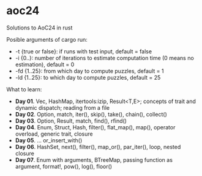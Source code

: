 # aoc24
Solutions to AoC24 in rust

Posible arguments of cargo run:
- -t {true or false}: if runs with test input, default = false
- -i {0..}: number of iterations to estimate computation time (0 means no estimation), default = 0
- -fd {1..25}: from which day to compute puzzles, default = 1
- -ld {1..25}: to which day to compute puzzles, default = 25

What to learn:
- **Day 01**. Vec, HashMap, itertools:izip, Result<T,E>; concepts of trait and dynamic dispatch; reading from a file
- **Day 02**. Option, match, iter(), skip(), take(), chain(), collect()
- **Day 03**. Option, Result, match, find(), rfind()
- **Day 04**. Enum, Struct, Hash, filter(), flat_map(), map(), operator overload, generic trait, closure
- **Day 05**. ... or_insert_with()
- **Day 06**. HashSet, next(), filter(), map_or(), par_iter(), loop, nested closure
- **Day 07**. Enum with arguments, BTreeMap, passing function as argument, format!, pow(), log(), floor()
